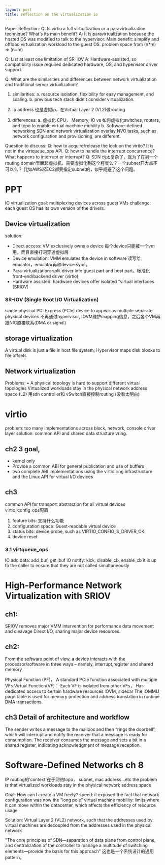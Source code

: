 ```yaml
---
layout: post
title: reflection on the virtualization io
---
```


Paper Reflection:
Q: Is virtio a full virtualization or a paravirtualization technique? What's its main benefit?
A: It is paravirtualization because the hosted OS was modified to talk to the hypervisor.
Main benefit: simplify and offload virtualization workload to the guest OS.
problem space from (n*m) => (n+m)

Q: List at least one limitation of SR-IOV
A: Hardware-assisted, so compatibility issue required dedicated hardware, OS, and hypervisor driver support.

Q: What are the similarities and differences between network virtualization and traditional server virtualization?
1. similarities:
a. resource isolation, flexibility for easy management, and scaling.
b. previous tech stack didn't consider virtualization.
3. ip address 也是虚拟ip，在Virtual Layer 2 (VL2)做routing

2. differences:
a. 虚拟化 CPU， Memory, IO vs 如何虚拟化switches, routers, and topo to enable virtual machine mobility
b. Software-defined networking SDN and network virtualization overlay NVO tasks, such as network configuration and provisioning, are different.

Question to discuss:
Q: how to acquire/release the lock on the virtio? It is not in the virtqueue_ops API.
Q: how to handle the interrupt concurrence? What happens to interrupt or interrupt?
Q: SDN 也太复杂了，就为了在另一个routing domain里面起虚拟机。需要虚拟化到这个程度么？一个subnet开大点不可以么？
   比如AWS起EC2都要指定subnet的，似乎规避了这个问题。


# PPT
IO virtualization goal: multiplexing devices across guest VMs
challenge: each guest OS has its own version of the drivers.

## Device virtualization
solution:
* Direct access: VM exclusively owns a device 每个device只能被一个vm用，而且直接打洞穿透虚拟层
* Device emulation: VMM emulates the device in software 读写给emulator，emulator再和device sync。
* Para-virtualization: split driver into guest part and host part。标准化front-end/backend driver (virtio)
* Hardware assisted: hardware devices offer isolated “virtual interfaces (SRIOV)

### SR-IOV (Single Root I/O Virtualization)
single physical PCI Express (PCIe) device to appear as multiple separate physical devices
不再通过hypervisor, IOVM维护mapping信息，之后各个VM再跟NIC直接联系(DMA or signal)


## storage virtualization
A virtual disk is just a file in host file system; Hypervisor maps disk blocks to file offsets

## Network virtualization
Problems: • A physical topology is hard to support different virtual topologies
Virtualized workloads stay in the physical network address space (L2)
用sdn controller和 vSwitch直接控制routing
(没看太明白)



# virtio

problem: too many implementations across block, network, console driver layer
solution: common API and shared data structure vring.

## ch2 3 goal,
* kernel only
* Provide a common ABI for general publication and use of buffers
* two complete ABI implementations using the virtio ring infrastructure and the Linux API for virtual I/O devices

## ch3
common API for transport abstraction for all virtual devices
virtio_config_ops配置
1. feature bits: 支持什么功能
2. configuration space: Guest-readable virtual device
3. status bits: device probe, such as VIRTIO_CONFIG_S_DRIVER_OK
4. device reset


### 3.1 virtqueue_ops

IO add data: add_buf, get_buf
IO notify: kick, disable_cb, enable_cb
it is up to the caller to ensure that they are not called simultaneously


# High-Performance Network Virtualization with SRIOV
## ch1:
SRIOV removes major VMM intervention for performance data movement and cleavage Direct I/O, sharing major device resources.


## ch2:
From the software point of view, a device interacts with the processor/software in three ways
– namely, interrupt,register and shared memory

Physical Function (PF)， A standard PCIe function associated with multiple VFs
Virtual Function(VF)： Each VF is isolated from other VFs， Has dedicated access to certain hardware resources
IOVM, sidecar
The IOMMU page table is used for memory protection and address translation in runtime DMA transactions.

## ch3 Detail of architecture and workflow
The sender writes a message to the mailbox and
then “rings the doorbell”, which will interrupt and notify the
receiver that a message is ready for consumption. The
receiver consumes the message and sets a bit in a shared
register, indicating acknowledgment of message reception.


# Software-Defined Networks ch 8
IP routing的'context'在于网络topo， subnet, mac address...etc
the problem is that virtualized workloads stay in the physical network address space

Goal: How can I create a VM freely?
speed: it exposed the fact that network configuration was now the “long pole”
virtual machine mobility: limits where it can move within the datacenter, which affects the efficiency of resource usage


Solution:
Virtual Layer 2 (VL2) network, such that the addresses used by virtual machines are decoupled from the addresses used in the physical network

"The core principles of SDN—separation of data plane from control plane, and centralization of the controller to manage a multitude of switching elements—provide the basis for this approach" 这也是一个系统设计的通用pattern。